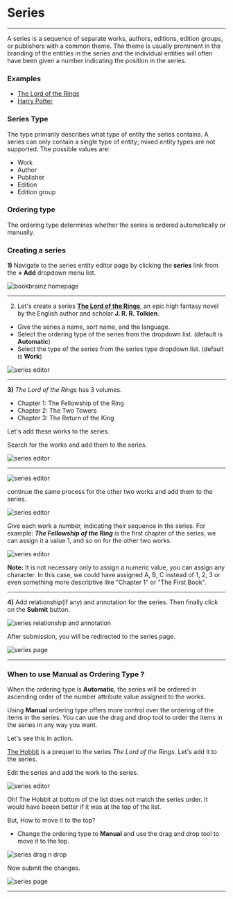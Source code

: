 # Series 
-------
A series is a sequence of separate works, authors, editions, edition groups, or publishers with a common theme. The theme is usually prominent in the branding of the entities in the series and the individual entities will often have been given a number indicating the position in the series.

### Examples

<!-- update the examples with bookbrainz.org url once the series feature is released.  -->

- [The Lord of the Rings](https://test.bookbrainz.org/series/8868b54c-3d85-4067-aacc-63c3fc0c4b01)
- [Harry Potter](https://test.bookbrainz.org/series/e9ffde6e-ffa7-4fe3-b8c5-e548bcbcc938)

### Series Type
The type primarily describes what type of entity the series contains. A series can only contain a single type of entity; mixed entity types are not supported. The possible values are:

- Work 
- Author 
- Publisher
- Edition
- Edition group 

### Ordering type
The ordering type determines whether the series is ordered automatically or manually.

### Creating a series

**1)** Navigate to the series entity editor page by clicking the **series** link from the **+ Add** dropdown menu list.

![bookbrainz homepage](../images/series-1.png)

-------
2) Let's create a series [**The Lord of the Rings**](https://en.wikipedia.org/wiki/The_Lord_of_the_Rings), an epic high fantasy novel by the English author and scholar **J. R. R. Tolkien**.

- Give the series a name, sort name, and the language.
- Select the ordering type of the series from the dropdown list. (default is **Automatic**)
- Select the type of the series from the series type dropdown list. (default is **Work**)

![series editor](../images/series-2.png)

-------
**3)** <em>The Lord of the Rings</em> has 3 volumes.

- Chapter 1: The Fellowship of the Ring
- Chapter 2: The Two Towers
- Chapter 3: The Return of the King

Let's add these works to the series.

Search for the works and add them to the series.

![series editor](../images/series-3.png)


------
![series editor](../images/series-4.png)

continue the same process for the other two works and add them to the series.

![series editor](../images/series-5.png)

Give each work a number, indicating their sequence in the series. For example: <em>**The Fellowship of the Ring**</em> is the first chapter of the series, we can assign it a value 1, and so on for the other two works.

![series editor](../images/series-6.png)

**Note:** It is not necessary only to assign a numeric value, you can assign any character. In this case, we could have assigned A, B, C instead of 1, 2, 3 or even something more descriptive like "Chapter 1" or "The First Book".

-------
**4)** Add relationship(if any) and annotation for the series. Then finally click on the **Submit** button.

![series relationship and annotation](../images/series-7.png)

After submission, you will be redirected to the series page.

![series page](../images/series-8.png)

-------
### When to use Manual as Ordering Type ?

When the ordering type is **Automatic**, the series will be ordered in ascending order of the number attribute value assigned to the works.

Using **Manual** ordering type offers more control over the ordering of the items in the series.
You can use the drag and drop tool to order the items in the series in any way you want.

Let's see this in action.

[The Hobbit](https://en.wikipedia.org/wiki/The_Hobbit) is a prequel to the series <em>The Lord of the Rings</em>. Let's add it to the series.

Edit the series and add the work to the series.

![series editor](../images/series-9.png)

Oh! The Hobbit at bottom of the list does not match the series order. It would have beeen better if it was at the top of the list.

But, How to move it to the top? 

- Change the ordering type to **Manual** and use the drag and drop tool to move it to the top.

![series drag n drop](../images/series-10.gif)

Now submit the changes.

![series page](../images/series-11.png)

-------
